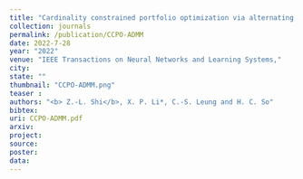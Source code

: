 ```yaml
---
title: "Cardinality constrained portfolio optimization via alternating direction method of multipliers"
collection: journals
permalink: /publication/CCPO-ADMM
date: 2022-7-28
year: "2022"
venue: "IEEE Transactions on Neural Networks and Learning Systems,"
city: 
state: ""
thumbnail: "CCPO-ADMM.png"
teaser : 
authors: "<b> Z.-L. Shi</b>, X. P. Li*, C.-S. Leung and H. C. So"
bibtex: 
uri: CCPO-ADMM.pdf
arxiv: 
project: 
source: 
poster: 
data:
---
```

